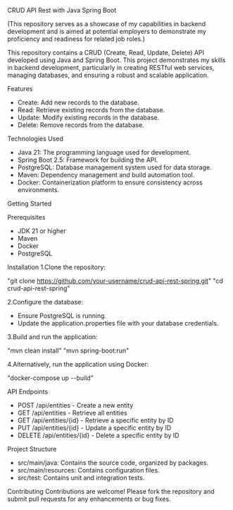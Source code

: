 CRUD API Rest with Java Spring Boot

(This repository serves as a showcase of my capabilities in backend development and is aimed at potential employers to demonstrate my proficiency and readiness for related job roles.)

This repository contains a CRUD (Create, Read, Update, Delete) API developed using Java and Spring Boot. This project demonstrates my skills in backend development, particularly in creating RESTful web services, managing databases, and ensuring a robust and scalable application.

Features

* Create: Add new records to the database.
* Read: Retrieve existing records from the database.
* Update: Modify existing records in the database.
* Delete: Remove records from the database.

Technologies Used

* Java 21: The programming language used for development.
* Spring Boot 2.5: Framework for building the API.
* PostgreSQL: Database management system used for data storage.
* Maven: Dependency management and build automation tool.
* Docker: Containerization platform to ensure consistency across environments.

Getting Started

Prerequisites

* JDK 21 or higher
* Maven
* Docker
* PostgreSQL

Installation
1.Clone the repository:

"git clone https://github.com/your-username/crud-api-rest-spring.git" 
"cd crud-api-rest-spring"

2.Configure the database:

* Ensure PostgreSQL is running.
* Update the application.properties file with your database credentials.

3.Build and run the application:

"mvn clean install"
"mvn spring-boot:run"

4.Alternatively, run the application using Docker:

"docker-compose up --build"

API Endpoints

* POST /api/entities - Create a new entity
* GET /api/entities - Retrieve all entities
* GET /api/entities/{id} - Retrieve a specific entity by ID
* PUT /api/entities/{id} - Update a specific entity by ID
* DELETE /api/entities/{id} - Delete a specific entity by ID

Project Structure

* src/main/java: Contains the source code, organized by packages.
* src/main/resources: Contains configuration files.
* src/test: Contains unit and integration tests.

Contributing
Contributions are welcome! Please fork the repository and submit pull requests for any enhancements or bug fixes.

